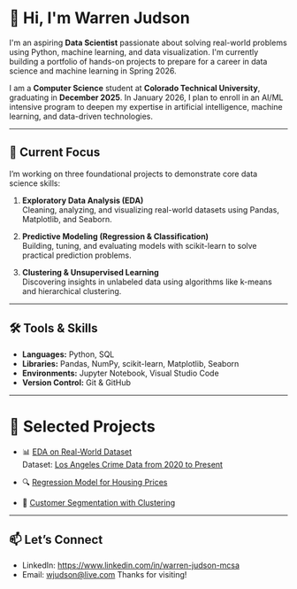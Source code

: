 # 👋 Hi, I'm Warren Judson

I'm an aspiring **Data Scientist** passionate about solving real-world problems using Python, machine learning, and data visualization. I'm currently building a portfolio of hands-on projects to prepare for a career in data science and machine learning in Spring 2026.

I am a **Computer Science** student at **Colorado Technical University**, graduating in **December 2025**. In January 2026, I plan to enroll in an AI/ML intensive program to deepen my expertise in artificial intelligence, machine learning, and data-driven technologies.

---

## 🚀 Current Focus
I’m working on three foundational projects to demonstrate core data science skills:

1. **Exploratory Data Analysis (EDA)**  
   Cleaning, analyzing, and visualizing real-world datasets using Pandas, Matplotlib, and Seaborn.

2. **Predictive Modeling (Regression & Classification)**  
   Building, tuning, and evaluating models with scikit-learn to solve practical prediction problems.

3. **Clustering & Unsupervised Learning**  
   Discovering insights in unlabeled data using algorithms like k-means and hierarchical clustering.

---

## 🛠️ Tools & Skills
- **Languages:** Python, SQL  
- **Libraries:** Pandas, NumPy, scikit-learn, Matplotlib, Seaborn  
- **Environments:** Jupyter Notebook, Visual Studio Code  
- **Version Control:** Git & GitHub

---

# 📌 Selected Projects

- 📊 [EDA on Real-World Dataset](notebooks/eda_analysis.ipynb)  
  Dataset: [Los Angeles Crime Data from 2020 to Present](https://data.lacity.org/Public-Safety/Crime-Data-from-2020-to-Present/2nrs-mtv8)

- 🔍 [Regression Model for Housing Prices](#)
- 🎯 [Customer Segmentation with Clustering](#)


---

## 📫 Let’s Connect
- LinkedIn: https://www.linkedin.com/in/warren-judson-mcsa
- Email: wjudson@live.com
Thanks for visiting!

  

<!---
wjkaliman/wjkaliman is a ✨ special ✨ repository because its `README.md` (this file) appears on your GitHub profile.
You can click the Preview link to take a look at your changes.
--->
